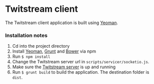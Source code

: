 Twitstream client
=================

The Twitstream client application is built using [Yeoman](http://yeoman.io/ 'Yeoman').

### Installation notes
1. Cd into the project directory
2. Install [Yeoman](http://yeoman.io/), [Grunt](http://gruntjs.com/) and [Bower](http://bower.io/) via npm
3. Run `$ npm install`
4. Change the Twitstream server url in `scripts/servicer/socketio.js`.
5. Make sure the [Twitstream server](https://github.com/Voles/twitstream-server) is up and running
6. Run `$ grunt build` to build the application. The destination folder is `dist`.